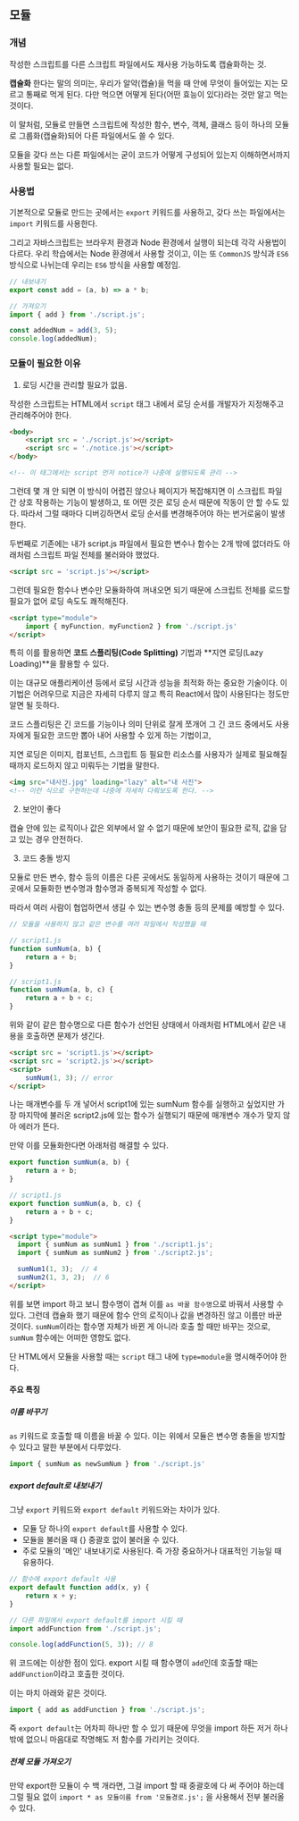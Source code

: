 ## 모듈

### 개념

작성한 스크립트를 다른 스크립트 파일에서도 재사용 가능하도록 캡슐화하는 것.

**캡슐화** 한다는 말의 의미는, 우리가 알약(캡슐)을 먹을 때 안에 무엇이 들어있는 지는 모르고 통째로 먹게 된다. 다만 먹으면 어떻게 된다(어떤 효능이 있다)라는 것만 알고 먹는 것이다.

이 말처럼, 모듈로 만들면 스크립트에 작성한 함수, 변수, 객체, 클래스 등이 하나의 모듈로 그룹화(캡슐화)되어 다른 파일에서도 쓸 수 있다.

모듈을 갖다 쓰는 다른 파일에서는 굳이 코드가 어떻게 구성되어 있는지 이해하면서까지 사용할 필요는 없다.

### 사용법

기본적으로 모듈로 만드는 곳에서는 `export` 키워드를 사용하고, 갖다 쓰는 파일에서는 `import` 키워드를 사용한다.

그리고 자바스크립트는 브라우저 환경과 Node 환경에서 실행이 되는데 각각 사용법이 다르다. 우리 학습에서는 Node 환경에서 사용할 것이고, 이는 또 `CommonJS` 방식과 `ES6` 방식으로 나뉘는데 우리는 `ES6` 방식을 사용할 예정임.

```javascript
// 내보내기
export const add = (a, b) => a * b;

// 가져오기
import { add } from './script.js';

const addedNum = add(3, 5);
console.log(addedNum);
```

### 모듈이 필요한 이유

1. 로딩 시간을 관리할 필요가 없음.

작성한 스크립트는 HTML에서 `script` 태그 내에서 로딩 순서를 개발자가 지정해주고 관리해주어야 한다.

```html
<body>
    <script src = './script.js'></script>
    <script src = './notice.js'></script>
</body>

<!-- 이 태그에서는 script 먼저 notice가 나중에 실행되도록 관리 -->
```

그런데 몇 개 안 되면 이 방식이 어렵진 않으나 페이지가 복잡해지면 이 스크립트 파일 간 상호 작용하는 기능이 발생하고, 또 어떤 것은 로딩 순서 때문에 작동이 안 할 수도 있다. 따라서 그럴 때마다 디버깅하면서 로딩 순서를 변경해주어야 하는 번거로움이 발생한다.

두번째로 기존에는 내가 script.js 파일에서 필요한 변수나 함수는 2개 밖에 없더라도 아래처럼 스크립트 파일 전체를 불러와야 했었다.

```html
<script src = 'script.js'></script>
```

그런데 필요한 함수나 변수만 모듈화하여 꺼내오면 되기 때문에 스크립트 전체를 로드할 필요가 없어 로딩 속도도 쾌적해진다.

```HTML
<script type="module">
    import { myFunction, myFunction2 } from './script.js'
</script>
```

특히 이를 활용하면 **코드 스플리팅(Code Splitting)** 기법과 **지연 로딩(Lazy Loading)**을 활용할 수 있다.

이는 대규모 애플리케이션 등에서 로딩 시간과 성능을 최적화 하는 중요한 기술이다. 이 기법은 어려우므로 지금은 자세히 다루지 않고 특히 React에서 많이 사용된다는 정도만 알면 될 듯하다.

코드 스플리팅은 긴 코드를 기능이나 의미 단위로 잘게 쪼개어 그 긴 코드 중에서도 사용자에게 필요한 코드만 뽑아 내어 사용할 수 있게 하는 기법이고,

지연 로딩은 이미지, 컴포넌트, 스크립트 등 필요한 리소스를 사용자가 실제로 필요해질 때까지 로드하지 않고 미뤄두는 기법을 말한다.

```html
<img src="내사진.jpg" loading="lazy" alt="내 사진">
<!-- 이런 식으로 구현하는데 나중에 자세히 다뤄보도록 한다. -->
```

2. 보안이 좋다

캡슐 안에 있는 로직이나 값은 외부에서 알 수 없기 때문에 보안이 필요한 로직, 값을 담고 있는 경우 안전하다.

3. 코드 충돌 방지

모듈로 만든 변수, 함수 등의 이름은 다른 곳에서도 동일하게 사용하는 것이기 때문에 그 곳에서 모듈화한 변수명과 함수명과 중복되게 작성할 수 없다.

따라서 여러 사람이 협업하면서 생길 수 있는 변수명 충돌 등의 문제를 예방할 수 있다.

```javascript
// 모듈을 사용하지 않고 같은 변수를 여러 파일에서 작성했을 때

// script1.js
function sumNum(a, b) {
    return a + b;
}

// script1.js
function sumNum(a, b, c) {
    return a + b + c;
}
```

위와 같이 같은 함수명으로 다른 함수가 선언된 상태에서 아래처럼 HTML에서 같은 내용을 호출하면 문제가 생긴다.

```html
<script src = 'script1.js'></script>
<script src = 'script2.js'></script>
<script>
    sumNum(1, 3); // error
</script>
```

나는 매개변수를 두 개 넣어서 script1에 있는 sumNum 함수를 실행하고 싶었지만 가장 마지막에 불러온 script2.js에 있는 함수가 실행되기 때문에 매개변수 개수가 맞지 않아 에러가 뜬다.

만약 이를 모듈화한다면 아래처럼 해결할 수 있다.

```javascript
export function sumNum(a, b) {
    return a + b;
}

// script1.js
export function sumNum(a, b, c) {
    return a + b + c;
}
```

```html
<script type="module">
  import { sumNum as sumNum1 } from './script1.js';
  import { sumNum as sumNum2 } from './script2.js';

  sumNum1(1, 3);  // 4
  sumNum2(1, 3, 2);  // 6
</script>
```

위를 보면 import 하고 보니 함수명이 겹쳐 이를 `as 바꿀 함수명`으로 바꿔서 사용할 수 있다. 그런데 캡슐화 했기 때문에 함수 안의 로직이나 값을 변경하진 않고 이름만 바꾼 것이다. `sumNum`이라는 함수명 자체가 바뀐 게 아니라 호출 할 때만 바꾸는 것으로, `sumNum` 함수에는 어떠한 영향도 없다.

단 HTML에서 모듈을 사용할 때는 `script` 태그 내에 `type=module`을 명시해주어야 한다.

#### 주요 특징

##### 이름 바꾸기

`as` 키워드로 호출할 때 이름을 바꿀 수 있다. 이는 위에서 모듈은 변수명 충돌을 방지할 수 있다고 말한 부분에서 다루었다.

```javascript
import { sumNum as newSumNum } from './script.js'
```

##### export default로 내보내기

그냥 `export` 키워드와 `export default` 키워드와는 차이가 있다.

- 모듈 당 하나의 `export default`를 사용할 수 있다.
- 모듈을 불러올 때 {} 중괄호 없이 불러올 수 있다.
- 주로 모듈의 '메인' 내보내기로 사용된다. 즉 가장 중요하거나 대표적인 기능일 때 유용하다.

```javascript
// 함수에 export default 사용
export default function add(x, y) {
    return x + y;
}

// 다른 파일에서 export default를 import 시킬 때
import addFunction from './script.js';

console.log(addFunction(5, 3)); // 8
```

위 코드에는 이상한 점이 있다. export 시킬 때 함수명이 `add`인데 호출할 때는 `addFunction`이라고 호출한 것이다.

이는 마치 아래와 같은 것이다.

```javascript
import { add as addFunction } from './script.js';
```

즉 `export default`는 어차피 하나만 할 수 있기 때문에 무엇을 import 하든 저거 하나밖에 없으니 마음대로 작명해도 저 함수를 가리키는 것이다.

##### 전체 모듈 가져오기

만약 export한 모듈이 수 백 개라면, 그걸 import 할 때 중괄호에 다 써 주어야 하는데 그럴 필요 없이 `import * as 모듈이름 from '모듈경로.js';` 을 사용해서 전부 불러올 수 있다.

